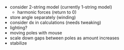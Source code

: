 - consider 2-string model (currently 1-string model)
  - harmonic forces (return to 0)
- store angle separately (winding)
- consider dx in calculations (needs tweaking)
- lighting?
- moving poles with mouse
- scale down gaps between poles as amount increases
- stabilize
